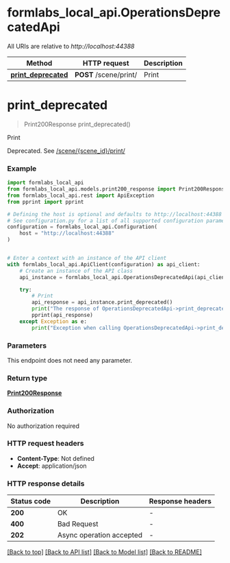 # formlabs_local_api.OperationsDeprecatedApi

All URIs are relative to *http://localhost:44388*

Method | HTTP request | Description
------------- | ------------- | -------------
[**print_deprecated**](OperationsDeprecatedApi.md#print_deprecated) | **POST** /scene/print/ | Print


# **print_deprecated**
> Print200Response print_deprecated()

Print

Deprecated. See [/scene/{scene_id}/print/](#operation/print)

### Example


```python
import formlabs_local_api
from formlabs_local_api.models.print200_response import Print200Response
from formlabs_local_api.rest import ApiException
from pprint import pprint

# Defining the host is optional and defaults to http://localhost:44388
# See configuration.py for a list of all supported configuration parameters.
configuration = formlabs_local_api.Configuration(
    host = "http://localhost:44388"
)


# Enter a context with an instance of the API client
with formlabs_local_api.ApiClient(configuration) as api_client:
    # Create an instance of the API class
    api_instance = formlabs_local_api.OperationsDeprecatedApi(api_client)

    try:
        # Print
        api_response = api_instance.print_deprecated()
        print("The response of OperationsDeprecatedApi->print_deprecated:\n")
        pprint(api_response)
    except Exception as e:
        print("Exception when calling OperationsDeprecatedApi->print_deprecated: %s\n" % e)
```



### Parameters

This endpoint does not need any parameter.

### Return type

[**Print200Response**](Print200Response.md)

### Authorization

No authorization required

### HTTP request headers

 - **Content-Type**: Not defined
 - **Accept**: application/json

### HTTP response details

| Status code | Description | Response headers |
|-------------|-------------|------------------|
**200** | OK |  -  |
**400** | Bad Request |  -  |
**202** | Async operation accepted |  -  |

[[Back to top]](#) [[Back to API list]](../README.md#documentation-for-api-endpoints) [[Back to Model list]](../README.md#documentation-for-models) [[Back to README]](../README.md)

